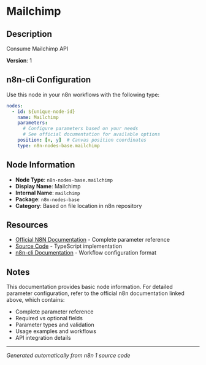 # Mailchimp

## Description

Consume Mailchimp API

**Version**: 1

## n8n-cli Configuration

Use this node in your n8n workflows with the following type:

```yaml
nodes:
  - id: ${unique-node-id}
    name: Mailchimp
    parameters:
      # Configure parameters based on your needs
      # See official documentation for available options
    position: [x, y]  # Canvas position coordinates
    type: n8n-nodes-base.mailchimp
```

## Node Information

- **Node Type**: `n8n-nodes-base.mailchimp`
- **Display Name**: Mailchimp
- **Internal Name**: `mailchimp`
- **Package**: `n8n-nodes-base`
- **Category**: Based on file location in n8n repository

## Resources

- [Official N8N Documentation](https://docs.n8n.io/integrations/builtin/app-nodes/n8n-nodes-base.mailchimp/) - Complete parameter reference
- [Source Code](https://github.com/n8n-io/n8n/blob/master/packages/nodes-base/nodes/Mailchimp/Mailchimp.node.ts) - TypeScript implementation
- [n8n-cli Documentation](https://github.com/edenreich/n8n-cli) - Workflow configuration format

## Notes

This documentation provides basic node information. For detailed parameter configuration, 
refer to the official n8n documentation linked above, which contains:

- Complete parameter reference
- Required vs optional fields
- Parameter types and validation
- Usage examples and workflows
- API integration details

---
*Generated automatically from n8n 1 source code*
